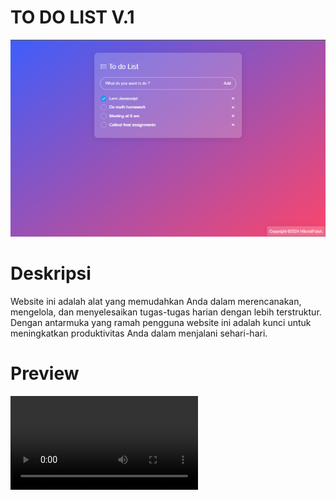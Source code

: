 # TO DO LIST V.1

![home](assets/to-do-list-thumbnail.png)

# Deskripsi
Website ini adalah alat yang memudahkan Anda dalam merencanakan, mengelola, dan menyelesaikan tugas-tugas harian dengan lebih terstruktur. Dengan antarmuka yang ramah pengguna website ini adalah kunci untuk meningkatkan produktivitas Anda dalam menjalani sehari-hari.

# Preview
![home](assets/to-do-list-v.1-video-preview.mp4)
